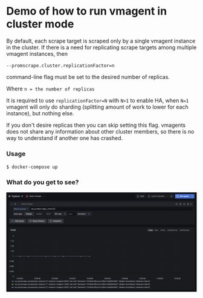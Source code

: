 # Demo of how to run vmagent in cluster mode

By default, each scrape target is scraped only by a single vmagent instance in the cluster. If there is a need for replicating scrape targets among multiple vmagent instances, then 

```
--promscrape.cluster.replicationFactor=n
```
command-line flag must be set to the desired number of replicas. 

Where `n = the number of replicas`

It is required to use `replicationFactor=N` with `N>1` to enable HA, when `N=1` vmagent will only do sharding (splitting amount of work to lower for each instance), but nothing else.

If you don't desire replicas then you can skip setting this flag. vmagents does not share any information about other cluster members, so there is no way to understand if another one has crashed.

### Usage
```shell
$ docker-compose up
```

### What do you get to see?
![Promscrape Connections](image.png)


